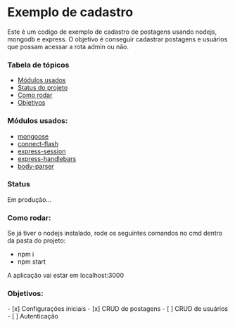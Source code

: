 # Exemplo de cadastro
Este é um codigo de exemplo de cadastro de postagens usando nodejs, mongodb e express.
O objetivo é conseguir cadastrar postagens e usuários que possam acessar a rota admin ou não.

<h3>Tabela de tópicos</h3>
   <ul>
  <li><a href="#módulos">Módulos usados</a></li>
  <li><a href="#status">Status do projeto</a></li>
  <li><a href="#rodar">Como rodar</a></li>
  <li><a href="#objetivos">Objetivos</a></li>
  </ul>
<h3 id="modulos">Módulos usados:</h3>
   <ul>
        <li><a href="https://www.npmjs.com/package/mongoose">mongoose</a></li>
        <li><a href="https://www.npmjs.com/package/connect-flash">connect-flash</a></li>
        <li><a href="https://www.npmjs.com/package/express-session">express-session</a></li>
        <li><a href="https://www.npmjs.com/package/express-handlebars">express-handlebars</a></li>
        <li><a href="https://www.npmjs.com/package/body-parser">body-parser</a></li>
   </ul>
   
<h3 id="status">Status</h3>
Em produção...

<h3 id="rodar">Como rodar:</h3>
  Se já tiver o nodejs instalado, rode os seguintes comandos no cmd dentro da pasta do projeto:
  <ul>
  <li>npm i</li>
  <li>npm start</li>
  </ul>
 
  A aplicação vai estar em localhost:3000

<h3 id="objetivos">Objetivos:</h3>
- [x] Configurações iniciais
- [x] CRUD de postagens
- [ ] CRUD de usuários
- [ ] Autenticação
